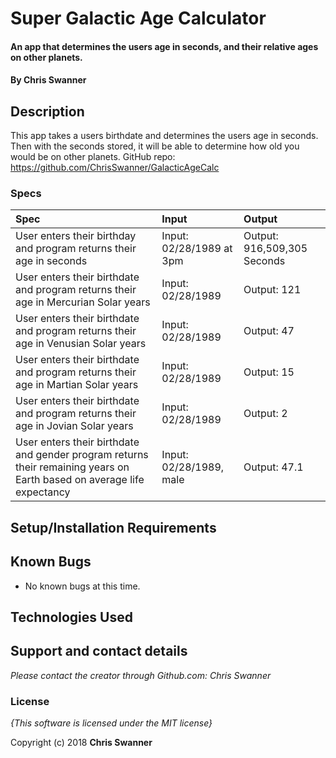 # Super Galactic Age Calculator

#### An app that determines the users age in seconds, and their relative ages on other planets.

#### By **Chris Swanner**

## Description

This app takes a users birthdate and determines the users age in seconds. Then with the seconds stored, it will be able to determine how old you would be on other planets.
GitHub repo: https://github.com/ChrisSwanner/GalacticAgeCalc

### Specs
| Spec | Input | Output |
| :-------------  | :------------- | :------------- |
| User enters their birthday and program returns their age in seconds | Input: 02/28/1989 at 3pm | Output: 916,509,305 Seconds  |
| User enters their birthdate and program returns their age in Mercurian Solar years | Input: 02/28/1989 | Output: 121 |
| User enters their birthdate and program returns their age in Venusian Solar years | Input: 02/28/1989 | Output: 47 |
| User enters their birthdate and program returns their age in Martian Solar years | Input: 02/28/1989 | Output: 15 |
| User enters their birthdate and program returns their age in Jovian Solar years | Input: 02/28/1989 | Output: 2 |
| User enters their birthdate and gender program returns their remaining years on Earth based on average life expectancy| Input: 02/28/1989, male | Output: 47.1 |


## Setup/Installation Requirements



## Known Bugs
* No known bugs at this time.

## Technologies Used



## Support and contact details

_Please contact  the creator through Github.com: Chris Swanner_

### License

*{This software is licensed under the MIT license}*

Copyright (c) 2018 **Chris Swanner**
